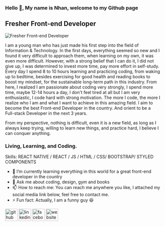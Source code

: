 ### Hello 👋, My name is Nhan, welcome to my Github page
## Fresher Front-end Developer
![Fresher Front-end Developer](https://arturssmirnovs.github.io/github-profile-readme-generator/images/banner.png)

I am a young man who has just made his first step into the field of Information & Technology. In the first days, everything seemed so new and I found it very difficult to approach them, when learning on my own, it was even more difficult. However, with a strong belief that I can do it, I did not give up, I was determined to invest more time, pay more effort in self-study. Every day I spend 8 to 10 hours learning and practicing coding, from waking up to bedtime, besides exercising for good health and reading books to boost my mindset, for the sustainable long-term path in this industry. From here, I realized I am passionate about coding very strongly, I spend more time, maybe 12-14 hours a day, I don't feel tired at all but I am very enthusiastic, I code hard with strong motivation. The more I code, the more I realize who I am and what I want to achieve in this amazing field. I aim to become the best Front-end Developer in the country. And orient to be a Full-stack Developer in the next 3 years.

From my perspective, nothing is difficult, even it is a new field, as long as I always keep trying, willing to learn new things, and practice hard, I believe I can conquer anything.

### Living, Learning, and Coding. 

Skills: REACT NATIVE / REACT / JS / HTML / CSS/ BOOTSTRAP/ STYLED COMPONENTS

- 🌱 I’m currently learning everything in this world for a great front-end developer in the country 
- 💬 Ask me about coding, design, gym and books 
- 📫 How to reach me: You can reach me anywhere you like, I attached my social media link below, feel free to contact me. 
- ⚡ Fun fact: Actually, I am a funny guy 😆 


[<img src='https://cdn.jsdelivr.net/npm/simple-icons@3.0.1/icons/github.svg' alt='github' height='40'>](https://github.com/https://github.com/Fightlite)  [<img src='https://cdn.jsdelivr.net/npm/simple-icons@3.0.1/icons/linkedin.svg' alt='linkedin' height='40'>](https://www.linkedin.com/in/https://www.linkedin.com/in/tran-trong-nhan-b4a662132//)  [<img src='https://cdn.jsdelivr.net/npm/simple-icons@3.0.1/icons/facebook.svg' alt='facebook' height='40'>](https://www.facebook.com/https://www.facebook.com/kimkibin09/)  [<img src='https://cdn.jsdelivr.net/npm/simple-icons@3.0.1/icons/icloud.svg' alt='website' height='40'>](https://nhantran0110.netlify.app/)  

